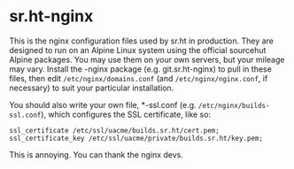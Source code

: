 # sr.ht-nginx

This is the nginx configuration files used by sr.ht in production. They are
designed to run on an Alpine Linux system using the official sourcehut Alpine
packages. You may use them on your own servers, but your mileage may vary.
Install the -nginx package (e.g. git.sr.ht-nginx) to pull in these files, then
edit `/etc/nginx/domains.conf` (and `/etc/nginx/nginx.conf`, if necessary) to
suit your particular installation.

You should also write your own file, *-ssl.conf (e.g.
`/etc/nginx/builds-ssl.conf`), which configures the SSL certificate, like so:

    ssl_certificate /etc/ssl/uacme/builds.sr.ht/cert.pem;
    ssl_certificate_key /etc/ssl/uacme/private/builds.sr.ht/key.pem;

This is annoying. You can thank the nginx devs.
